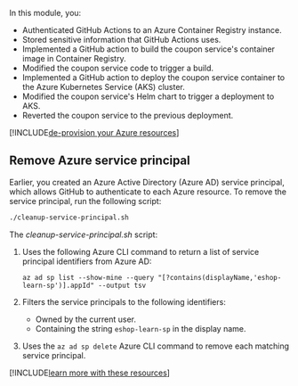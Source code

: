In this module, you:

- Authenticated GitHub Actions to an Azure Container Registry instance.
- Stored sensitive information that GitHub Actions uses.
- Implemented a GitHub action to build the coupon service's container image in Container Registry.
- Modified the coupon service code to trigger a build.
- Implemented a GitHub action to deploy the coupon service container to the Azure Kubernetes Service (AKS) cluster.
- Modified the coupon service's Helm chart to trigger a deployment to AKS.
- Reverted the coupon service to the previous deployment.

[!INCLUDE[de-provision your Azure resources](../../includes/microservices/remove-az-resources.md)]

## Remove Azure service principal

Earlier, you created an Azure Active Directory (Azure AD) service principal, which allows GitHub to authenticate to each Azure resource. To remove the service principal, run the following script:

```bash
./cleanup-service-principal.sh
```

The *cleanup-service-principal.sh* script:

1. Uses the following Azure CLI command to return a list of service principal identifiers from Azure AD:

   ```azurecli
   az ad sp list --show-mine --query "[?contains(displayName,'eshop-learn-sp')].appId" --output tsv
   ```

1. Filters the service principals to the following identifiers:

   - Owned by the current user.
   - Containing the string `eshop-learn-sp` in the display name.
   
1. Uses the `az ad sp delete` Azure CLI command to remove each matching service principal.

[!INCLUDE[learn more with these resources](../../includes/microservices/learn-more.md)]
